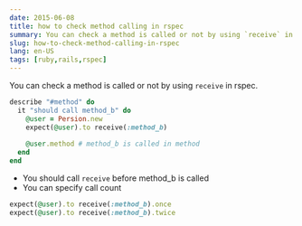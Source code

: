 ```yaml
---
date: 2015-06-08
title: how to check method calling in rspec
summary: You can check a method is called or not by using `receive` in rspec
slug: how-to-check-method-calling-in-rspec
lang: en-US
tags: [ruby,rails,rspec]
---
```


You can check a method is called or not by using `receive` in rspec.

```ruby
describe "#method" do
  it "should call method_b" do
    @user = Persion.new
    expect(@user).to receive(:method_b)
    
    @user.method # method_b is called in method
  end
end
```

* You should call `receive` before method_b is called
* You can specify call count

```ruby
expect(@user).to receive(:method_b).once
expect(@user).to receive(:method_b).twice
```
